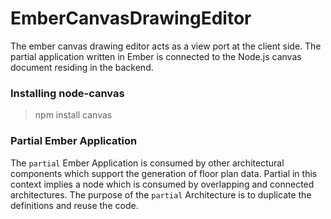 ﻿# EmberCanvasDrawingEditor

The ember canvas drawing editor acts as a view port at the client side. The partial application written in Ember is connected to the Node.js canvas document residing in the backend. 

### Installing node-canvas
> npm install canvas

### Partial Ember Application
The `partial` Ember Application is consumed by other architectural components which support the generation of floor plan data. Partial in this context implies a node which is consumed by overlapping and connected architectures. The purpose of the `partial` Architecture is to duplicate the definitions and reuse the code.

